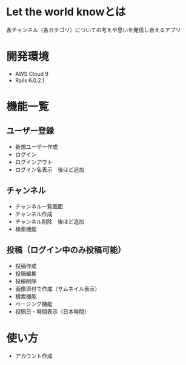 # Let the world knowとは
各チャンネル（各カテゴリ）についての考えや思いを発信し合えるアプリ
# 開発環境
 - AWS Cloud 9
 - Rails 6.0.2.1
# 機能一覧
## ユーザー登録
- 新規ユーザー作成
- ログイン　
- ログインアウト
- ログイン名表示　後ほど追加
## チャンネル
- チャンネル一覧画面
- チャンネル作成　
- チャンネル削除　後ほど追加
- 検索機能
## 投稿（ログイン中のみ投稿可能）
- 投稿作成
- 投稿編集
- 投稿削除
- 画像添付で作成（サムネイル表示）
- 検索機能
- ページング機能
- 投稿日・時間表示（日本時間）
# 使い方
- アカウント作成




　　　

　　　
　　　　

　　　　

